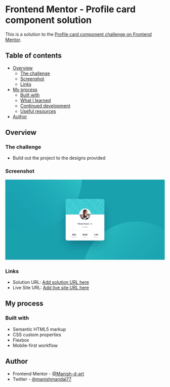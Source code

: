 # Frontend Mentor - Profile card component solution

This is a solution to the [Profile card component challenge on Frontend Mentor](https://www.frontendmentor.io/challenges/profile-card-component-cfArpWshJ). 

## Table of contents

- [Overview](#overview)
  - [The challenge](#the-challenge)
  - [Screenshot](#screenshot)
  - [Links](#links)
- [My process](#my-process)
  - [Built with](#built-with)
  - [What I learned](#what-i-learned)
  - [Continued development](#continued-development)
  - [Useful resources](#useful-resources)
- [Author](#author)



## Overview

### The challenge

- Build out the project to the designs provided

### Screenshot

![](./assets/design/desktop-design.jpg)


### Links

- Solution URL: [Add solution URL here](https://github.com/Manish-d-art/Profile-card-component.git)
- Live Site URL: [Add live site URL here](profilecard-componentbymanish.netlify.app)

## My process

### Built with

- Semantic HTML5 markup
- CSS custom properties
- Flexbox
- Mobile-first workflow
## Author


- Frontend Mentor - [@Manish-d-art](https://www.frontendmentor.io/profile/Manish-d-art)
- Twitter - [@manishmandal77](https://www.twitter.com/manishmandal77)
